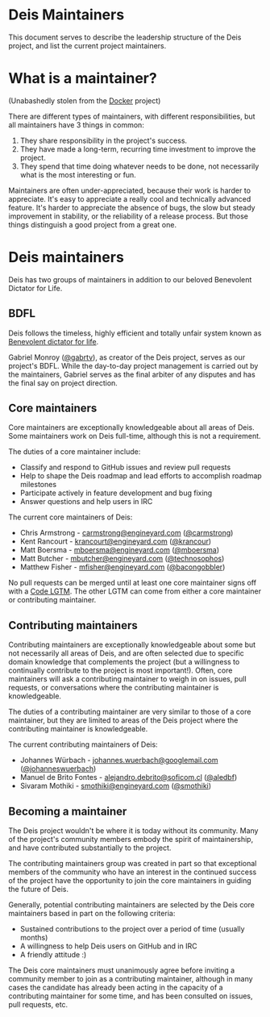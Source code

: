 # Deis Maintainers

This document serves to describe the leadership structure of the Deis project, and list the current
project maintainers.

# What is a maintainer?

(Unabashedly stolen from the [Docker](https://github.com/docker/docker/blob/master/MAINTAINERS) project)

There are different types of maintainers, with different responsibilities, but
all maintainers have 3 things in common:

1. They share responsibility in the project's success.
2. They have made a long-term, recurring time investment to improve the project.
3. They spend that time doing whatever needs to be done, not necessarily what
is the most interesting or fun.

Maintainers are often under-appreciated, because their work is harder to appreciate.
It's easy to appreciate a really cool and technically advanced feature. It's harder
to appreciate the absence of bugs, the slow but steady improvement in stability,
or the reliability of a release process. But those things distinguish a good
project from a great one.

# Deis maintainers

Deis has two groups of maintainers in addition to our beloved Benevolent Dictator for Life.

## BDFL

Deis follows the timeless, highly efficient and totally unfair system known as [Benevolent dictator
for life](http://en.wikipedia.org/wiki/Benevolent_Dictator_for_Life).

Gabriel Monroy ([@gabrtv](https://github.com/gabrtv)), as creator of the Deis project, serves as our
project's BDFL. While the day-to-day project management is carried out by the maintainers, Gabriel
serves as the final arbiter of any disputes and has the final say on project direction.

## Core maintainers

Core maintainers are exceptionally knowledgeable about all areas of Deis. Some maintainers work on Deis
full-time, although this is not a requirement.

The duties of a core maintainer include:
* Classify and respond to GitHub issues and review pull requests
* Help to shape the Deis roadmap and lead efforts to accomplish roadmap milestones
* Participate actively in feature development and bug fixing
* Answer questions and help users in IRC

The current core maintainers of Deis:
* Chris Armstrong - <carmstrong@engineyard.com> ([@carmstrong](https://github.com/carmstrong))
* Kent Rancourt - <krancourt@engineyard.com> ([@krancour](https://github.com/krancour))
* Matt Boersma - <mboersma@engineyard.com> ([@mboersma](https://github.com/mboersma))
* Matt Butcher - <mbutcher@engineyard.com> ([@technosophos](https://github.com/technosophos))
* Matthew Fisher - <mfisher@engineyard.com> ([@bacongobbler](https://github.com/bacongobbler))

No pull requests can be merged until at least one core maintainer signs off with a [Code LGTM](http://docs.deis.io/en/latest/contributing/standards/#merge-approval). The other LGTM can come from either a core maintainer
or contributing maintainer.

## Contributing maintainers

Contributing maintainers are exceptionally knowledgeable about some but not necessarily all areas
of Deis, and are often selected due to specific domain knowledge that complements the project (but
a willingness to continually contribute to the project is most important!). Often,
core maintainers will ask a contributing maintainer to weigh in on issues, pull requests, or
conversations where the contributing maintainer is knowledgeable.

The duties of a contributing maintainer are very similar to those of a core maintainer, but they are limited to areas of the Deis project where the contributing maintainer is knowledgeable.

The current contributing maintainers of Deis:
* Johannes Würbach - <johannes.wuerbach@googlemail.com> ([@johanneswuerbach](https://github.com/johanneswuerbach))
* Manuel de Brito Fontes - <alejandro.debrito@soficom.cl> ([@aledbf](https://github.com/aledbf))
* Sivaram Mothiki - <smothiki@engineyard.com> ([@smothiki](https://github.com/smothiki))

## Becoming a maintainer

The Deis project wouldn't be where it is today without its community. Many of the project's
community members embody the spirit of maintainership, and have contributed substantially to
the project.

The contributing maintainers group was created in part so that exceptional members of the community
who have an interest in the continued success of the project have the opportunity to join the
core maintainers in guiding the future of Deis.

Generally, potential contributing maintainers are selected by the Deis core maintainers based in
part on the following criteria:
* Sustained contributions to the project over a period of time (usually months)
* A willingness to help Deis users on GitHub and in IRC
* A friendly attitude :)

The Deis core maintainers must unanimously agree before inviting a community member to join as a
contributing maintainer, although in many cases the candidate has already been acting in the
capacity of a contributing maintainer for some time, and has been consulted on issues, pull requests,
etc.
